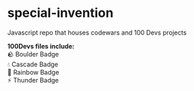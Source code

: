 # special-invention
Javascript repo that houses codewars and 100 Devs projects 

**100Devs files include:<br>**
 :rock: Boulder Badge<br>
 :droplet: Cascade Badge<br>
 :rainbow: Rainbow Badge<br>
 :zap: Thunder Badge<br>
